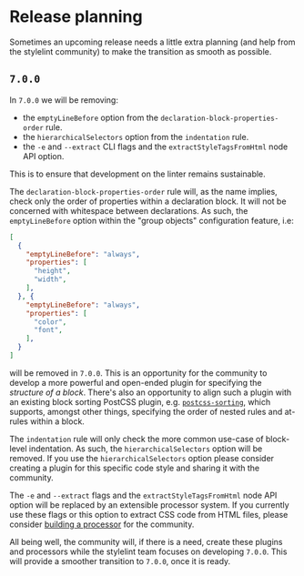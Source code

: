# Release planning

Sometimes an upcoming release needs a little extra planning (and help from the stylelint community) to make the transition as smooth as possible.

## `7.0.0`

In `7.0.0` we will be removing:

- the `emptyLineBefore` option from the `declaration-block-properties-order` rule.
- the `hierarchicalSelectors` option from the `indentation` rule.
- the `-e` and `--extract` CLI flags and the `extractStyleTagsFromHtml` node API option.

This is to ensure that development on the linter remains sustainable.

The `declaration-block-properties-order` rule will, as the name implies, check only the order of properties within a declaration block. It will not be concerned with whitespace between declarations. As such, the `emptyLineBefore` option within the "group objects" configuration feature, i.e:

```json
[
  {
    "emptyLineBefore": "always",
    "properties": [
      "height",
      "width",
    ],
  }, {
    "emptyLineBefore": "always",
    "properties": [
      "color",
      "font",
    ],
  }
]
```

will be removed in `7.0.0`. This is an opportunity for the community to develop a more powerful and open-ended plugin for specifying the *structure of a block*. There's also an opportunity to align such a plugin with an existing block sorting PostCSS plugin, e.g. [`postcss-sorting`](https://github.com/hudochenkov/postcss-sorting), which supports, amongst other things, specifying the order of nested rules and at-rules within a block.

The `indentation` rule will only check the more common use-case of block-level indentation. As such, the `hierarchicalSelectors` option will be removed. If you use the `hierarchicalSelectors` option please consider creating a plugin for this specific code style and sharing it with the community.

The `-e` and `--extract` flags and the `extractStyleTagsFromHtml` node API option will be replaced by an extensible processor system. If you currently use these flags or this option to extract CSS code from HTML files, please consider [building a processor](https://github.com/stylelint/stylelint/blob/v7/docs/developer-guide/processors.md) for the community.

All being well, the community will, if there is a need, create these plugins and processors while the stylelint team focuses on developing `7.0.0`. This will provide a smoother transition to `7.0.0`, once it is ready.
